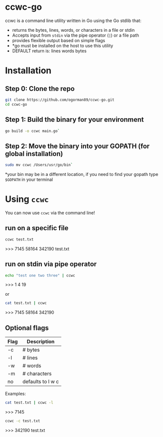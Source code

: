 # ccwc-go
ccwc is a command line utility written in Go using the Go stdlib that:
- returns the bytes, lines, words, or characters in a file or stdin 
- Accepts input from `stdin` via the pipe operator (`|`) or a file path
- provides flexible output based on simple flags
- *go must be installed on the host to use this utility
- DEFAULT return is: lines words bytes

# Installation
## Step 0: Clone the repo
```sh
git clone https://github.com/ogorman89/ccwc-go.git
cd ccwc-go
```

## Step 1: Build the binary for your environment
```sh
go build -o ccwc main.go`
```

## Step 2: Move the binary into your GOPATH (for global installation)
```sh
sudo mv ccwc /Users/usr/go/bin`
```
*your bin may be in a different location, if you need to find your gopath type `$GOPATH` in your terminal

# Using `ccwc`
You can now use `ccwc` via the command line!

## run on a specific file
```sh
ccwc test.txt
```
\>\>\> 7145 58164 342190 test.txt

## run on stdin via pipe operator
```sh
echo "test one two three" | ccwc
```
\>\>\> 1 4 19

or

```sh
cat test.txt | ccwc
```
\>\>\> 7145 58164 342190 

## Optional flags
| Flag | Description |
|----|-------------|
| -c |	# bytes |
| -l |	# lines |
| -w |	# words |
| -m |	# characters |
| no | defaults to l w c |

Examples:

```sh
cat test.txt | ccwc -l
```
\>\>\> 7145

```sh
ccwc -c test.txt
```
\>\>\> 342190 test.txt
